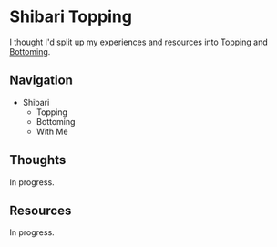 # Shibari Topping

I thought I'd split up my experiences and resources into [Topping](/shibari/top) and [Bottoming](/shibari/bottom).

## Navigation

- Shibari
  - Topping
  - Bottoming
  - With Me

## Thoughts

In progress.

## Resources

In progress.
